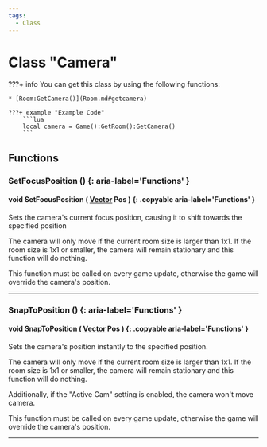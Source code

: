 ```yaml
---
tags:
  - Class
---
```

# Class "Camera"

???+ info
    You can get this class by using the following functions:

    * [Room:GetCamera()](Room.md#getcamera)

    ???+ example "Example Code"
        ```lua
        local camera = Game():GetRoom():GetCamera()
        ```
        
## Functions

### SetFocusPosition () {: aria-label='Functions' }
#### void SetFocusPosition ( [Vector](Vector.md) Pos ) {: .copyable aria-label='Functions' }
Sets the camera's current focus position, causing it to shift towards the specified position

The camera will only move if the current room size is larger than 1x1. If the room size is 1x1 or smaller, the camera will remain stationary and this function will do nothing. 

This function must be called on every game update, otherwise the game will override the camera's position.

___
### SnapToPosition () {: aria-label='Functions' }
#### void SnapToPosition ( [Vector](Vector.md) Pos ) {: .copyable aria-label='Functions' }
Sets the camera's position instantly to the specified position.

The camera will only move if the current room size is larger than 1x1. If the room size is 1x1 or smaller, the camera will remain stationary and this function will do nothing.

Additionally, if the "Active Cam" setting is enabled, the camera won't move camera.

This function must be called on every game update, otherwise the game will override the camera's position.

___
